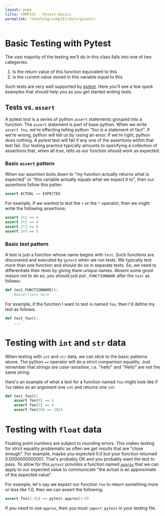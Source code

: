```yaml
---
layout: page
title: COMP151 - Pytest Basics
permalink: /teaching/comp151/docs/pytest/
---
```

# Basic Testing with Pytest

The vast majority of the testing we'll do in this class falls into one of two categories:

1. Is the return value of this function equivalent to this
2. Is the current value stored in this variable equal to this

Such tests are very well supported by [pytest](https://docs.pytest.org/en/stable/). Here you'll see a few quick examples that should help you as you get started writing tests.

## Tests vs. `assert`

A pytest *test* is a series of python `assert` statements grouped into a function. The `assert` statement is part of base python. When we write `assert foo`, we're effecting telling python "foo is a statement of fact".  If we're wrong, python will tell us by rasing an error. If we're right, python does nothing. A pytest test will fail if any one of the assertions within that test fail. Our testing practice typically amounts to specifying a collection of assertions that, when all true, tells us our function should work as expected.

### Basic `assert` pattern

When our assertion boils down to "my function actually returns what is expected" or "this variable actually equals what we expect it to", then our assertions follow this patter:

```python
assert ACTUAL == EXPECTED
```

For example, if we wanted to test the `+` or the `*` operator, then we might write the following assertions:
```python
assert 2+2 == 4
assert 2*2 == 4
assert 2*3 == 6
assert 2+3 == 5
```

### Basic test pattern

A test is just a function whose name begins with `test`.  Such functions are discovered and executed by `pytest` when we run tests. We typically test more than one function and should do so in separate tests. So, we need to differentiate their tests by giving them unique names. Absent some good reason not to do so, you should just put `_FUNCTIONNAME` after the `test` as follows:

```python
def test_FUNCTIONNAME():
    #assertions here
```

For example, if the function I want to test is named `foo`, then I'd define my test as follows:

```python
def test_foo():
    ...
```

# Testing with `int` and `str` data

When testing with `int` and `str` data, we can stick to the basic patterns above. The python `==` operator will do a strict comparison equality. Just remember that *strings are case-sensitive*, i.e. "hello" and "Hello" are not the same string.

Here's an example of what a test for a function named `foo` might look like if `foo` takes as an argument one `int` and returns one `int`.

```python
def test_foo():
    assert foo(0) == 1
    assert foo(2) == 4
    assert foo(10) == 1024
```

# Testing with `float` data

Floating point numbers are subject to rounding errors. This makes testing for strict equality problematic as often we get results that are "close enough". For example, maybe you expected 0.0 but your function returned 0.0000000000001.  That's probably OK and you probably want the test to pass. To allow for this `pytest` provides a function named [`approx`](https://docs.pytest.org/en/latest/reference/reference.html#pytest.approx) that we can apply to our expected value to communicate "the actual is an approximate of the expected value".

For example, let's say we expect our function `foo` to return something more or less like 1.0, then we can assert the following:
```python
assert foo(2.45) == pytest.approx(1.0)
```

If you need to use `approx`, then you must `import pytest` in your testing file.